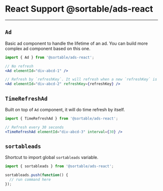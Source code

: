 # React Support @sortable/ads-react

---

## `Ad`

Basic ad component to handle the lifetime of an ad. You can build more complex ad component based on this one.

```jsx
import { Ad } from '@sortable/ads-react';

// No refresh
<Ad elementId="div-abcd-1" />

// Refresh by `refreshKey`. It will refresh when a new `refreshKey` is given.
<Ad elementId="div-abcd-2" refreshKey={refreshKey} />
```

## `TimeRefreshAd`

Built on top of `Ad` component, it will do time refresh by itself.

```jsx
import { TimeRefreshAd } from '@sortable/ads-react';

// Refresh every 30 seconds
<TimeRefreshAd elementId="div-abcd-3" interval={30} />
```

## `sortableads`

Shortcut to import global `sortableads` variable.

```js
import { sortableads } from '@sortable/ads-react';

sortableads.push(function() {
  // run command here
});
```
